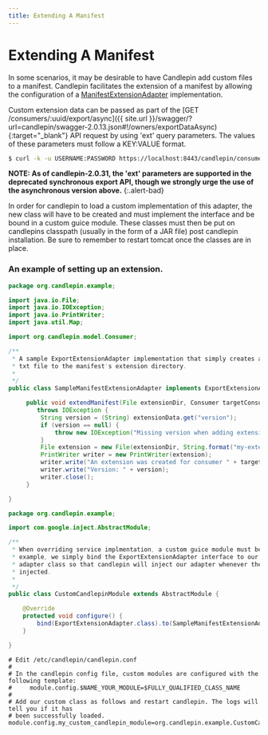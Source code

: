 ```yaml
---
title: Extending A Manifest
---
```



# Extending A Manifest

In some scenarios, it may be desirable to have Candlepin add custom files to a manifest. Candlepin facilitates the extension of a manifest by allowing the configuration of a [ManifestExtensionAdapter](https://github.com/candlepin/candlepin/blob/master/server/src/main/java/org/candlepin/ManifestExtensionAdapter.java) implementation.

Custom extension data can be passed as part of the [GET /consumers/:uuid/export/async]({{ site.url }}/swagger/?url=candlepin/swagger-2.0.13.json#!/owners/exportDataAsync){:target="_blank"} API request by using 'ext' query parameters. The values of these parameters must follow a KEY:VALUE format.

```bash
$ curl -k -u USERNAME:PASSWORD https://localhost:8443/candlepin/consumers/CONSUMER_UUID/export/async?ext=version:1.2.3&ext=...
```

**NOTE: As of candlepin-2.0.31, the 'ext' parameters are supported in the deprecated synchronous export API, though we strongly urge the use of the asynchronous version above.**
{:.alert-bad}

In order for candlepin to load a custom implementation of this adapter, the new class will have to be created and must implement the interface and be bound in a custom guice module. These classes must then be put on candlepins classpath (usually in the form of a JAR file) post candlepin installation. Be sure to remember to restart tomcat once the classes are in place.

### An example of setting up an extension.

```Java
package org.candlepin.example;

import java.io.File;
import java.io.IOException;
import java.io.PrintWriter;
import java.util.Map;

import org.candlepin.model.Consumer;

/**
 * A sample ExportExtensionAdapter implementation that simply creates and adds a
 * txt file to the manifest's extension directory.
 *
 */
public class SampleManifestExtensionAdapter implements ExportExtensionAdapter {

     public void extendManifest(File extensionDir, Consumer targetConsumer, Map<String, String> extensionData)
        throws IOException {
         String version = (String) extensionData.get("version");
         if (version == null) {
             throw new IOException("Missing version when adding extension data to manifest.");
         }
         File extension = new File(extensionDir, String.format("my-extension-%s.txt", version));
         PrintWriter writer = new PrintWriter(extension);
         writer.write("An extension was created for consumer " + targetConsumer.getUuid() + ".\n");
         writer.write("Version: " + version);
         writer.close();
     }

}
```

```Java
package org.candlepin.example;

import com.google.inject.AbstractModule;

/**
 * When overriding service implmentation, a custom guice module must be created. In this
 * example, we simply bind the ExportExtensionAdapter interface to our custom extension
 * adapter class so that candlepin will inject our adapter whenever the interface is
 * injected.
 *
 */
public class CustomCandlepinModule extends AbstractModule {

    @Override
    protected void configure() {
        bind(ExportExtensionAdapter.class).to(SampleManifestExtensionAdapter.class);
    }

}
```

```
# Edit /etc/candlepin/candlepin.conf
#
# In the candlepin config file, custom modules are configured with the following template:
#     module.config.$NAME_YOUR_MODULE=$FULLY_QUALIFIED_CLASS_NAME
#
# Add our custom class as follows and restart candlepin. The logs will tell you if it has
# been successfully loaded.
module.config.my_custom_candlepin_module=org.candlepin.example.CustomCandlepinModule

```

